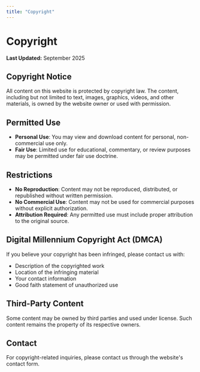 ```yaml
---
title: "Copyright"
---
```


# Copyright

**Last Updated:** September 2025

## Copyright Notice

All content on this website is protected by copyright law. The content, including but not limited to text, images, graphics, videos, and other materials, is owned by the website owner or used with permission.

## Permitted Use

- **Personal Use**: You may view and download content for personal, non-commercial use only.
- **Fair Use**: Limited use for educational, commentary, or review purposes may be permitted under fair use doctrine.

## Restrictions

- **No Reproduction**: Content may not be reproduced, distributed, or republished without written permission.
- **No Commercial Use**: Content may not be used for commercial purposes without explicit authorization.
- **Attribution Required**: Any permitted use must include proper attribution to the original source.

## Digital Millennium Copyright Act (DMCA)

If you believe your copyright has been infringed, please contact us with:
- Description of the copyrighted work
- Location of the infringing material
- Your contact information
- Good faith statement of unauthorized use

## Third-Party Content

Some content may be owned by third parties and used under license. Such content remains the property of its respective owners.

## Contact

For copyright-related inquiries, please contact us through the website's contact form.